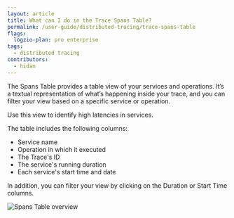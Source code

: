 ```yaml
---
layout: article
title: What can I do in the Trace Spans Table?
permalink: /user-guide/distributed-tracing/trace-spans-table
flags:
  logzio-plan: pro enterprise
tags:
  - distributed tracing
contributors:
  - hidan
---
```


The Spans Table provides a table view of your services and operations. It’s a textual representation of what’s happening inside your trace, and you can filter your view based on a specific service or operation.

Use this view to identify high latencies in services.

The table includes the following columns:

* Service name
* Operation in which it executed
* The Trace's ID
* The service's running duration
* Each service's start time and date

In addition, you can filter your view by clicking on the Duration or Start Time columns. 

![Spans Table overview](https://dytvr9ot2sszz.cloudfront.net/logz-docs/distributed-tracing/spans-table.png)
